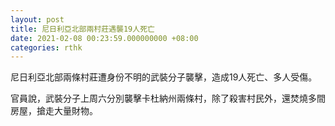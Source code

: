 ```yaml
---
layout: post
title: 尼日利亞北部兩村莊遇襲19人死亡
date: 2021-02-08 00:23:59.000000000 +08:00
categories: rthk
---
```


尼日利亞北部兩條村莊遭身份不明的武裝分子襲擊，造成19人死亡、多人受傷。

官員說，武裝分子上周六分別襲擊卡杜納州兩條村，除了殺害村民外，還焚燒多間房屋，搶走大量財物。
